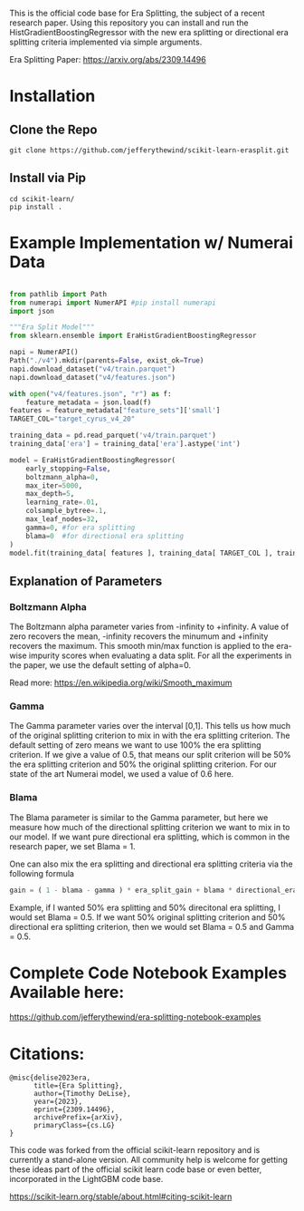 This is the official code base for Era Splitting, the subject of a recent research paper. Using this repository you can install and run the HistGradientBoostingRegressor with the new era splitting or directional era splitting criteria implemented via simple arguments.

Era Splitting Paper: https://arxiv.org/abs/2309.14496

# Installation

## Clone the Repo

```
git clone https://github.com/jefferythewind/scikit-learn-erasplit.git
```

## Install via Pip

```
cd scikit-learn/
pip install .
```

# Example Implementation w/ Numerai Data

```python

from pathlib import Path
from numerapi import NumerAPI #pip install numerapi
import json

"""Era Split Model"""
from sklearn.ensemble import EraHistGradientBoostingRegressor

napi = NumerAPI()
Path("./v4").mkdir(parents=False, exist_ok=True)
napi.download_dataset("v4/train.parquet")
napi.download_dataset("v4/features.json")

with open("v4/features.json", "r") as f:
    feature_metadata = json.load(f)
features = feature_metadata["feature_sets"]['small']
TARGET_COL="target_cyrus_v4_20"

training_data = pd.read_parquet('v4/train.parquet')
training_data['era'] = training_data['era'].astype('int')

model = EraHistGradientBoostingRegressor( 
    early_stopping=False, 
    boltzmann_alpha=0, 
    max_iter=5000, 
    max_depth=5, 
    learning_rate=.01, 
    colsample_bytree=.1, 
    max_leaf_nodes=32, 
    gamma=0, #for era splitting
    blama=0  #for directional era splitting
)
model.fit(training_data[ features ], training_data[ TARGET_COL ], training_data['era'].values)
```

## Explanation of Parameters
### Boltzmann Alpha
The Boltzmann alpha parameter varies from -infinity to +infinity. A value of zero recovers the mean, -infinity recovers the minumum and +infinity recovers the maximum. This smooth min/max function is applied to the era-wise impurity scores when evaluating a data split. For all the experiments in the paper, we use the default setting of alpha=0. 

Read more: https://en.wikipedia.org/wiki/Smooth_maximum
### Gamma
The Gamma parameter varies over the interval [0,1]. This tells us how much of the original splitting criterion to mix in with the era splitting criterion. The default setting of zero means we want to use 100% the era splitting criterion. If we give a value of 0.5, that means our split criterion will be 50% the era splitting criterion and 50% the original splitting criterion. For our state of the art Numerai model, we used a value of 0.6 here.

### Blama
The Blama parameter is similar to the Gamma parameter, but here we measure how much of the directional splitting criterion we want to mix in to our model. If we want pure directional era splitting, which is common in the research paper, we set Blama = 1.

One can also mix the era splitting and directional era splitting criteria via the following formula
```python
gain = ( 1 - blama - gamma ) * era_split_gain + blama * directional_era_split_gain + gamma * original_gain
```
Example, if I wanted 50% era splitting and 50% direcitonal era splitting, I would set Blama = 0.5. If we want 50% original splitting criterion and 50% directional era splitting criterion, then we would set Blama = 0.5 and Gamma = 0.5.

# Complete Code Notebook Examples Available here:

https://github.com/jefferythewind/era-splitting-notebook-examples

# Citations:

````
@misc{delise2023era,
      title={Era Splitting}, 
      author={Timothy DeLise},
      year={2023},
      eprint={2309.14496},
      archivePrefix={arXiv},
      primaryClass={cs.LG}
}
````

This code was forked from the official scikit-learn repository and is currently a stand-alone version. All community help is welcome for getting these ideas part of the official scikit learn code base or even better, incorporated in the LightGBM code base.

https://scikit-learn.org/stable/about.html#citing-scikit-learn
